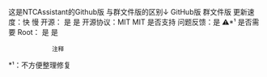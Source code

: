 这是NTCAssistant的Github版
与群文件版的区别↓
        GitHub版  群文件版
更新速度：快          慢
开源：    是          是
开源协议：MIT        MIT
是否支持
问题反馈：是          ⚠*¹
是否需要
Root：   是           是

                注释
*¹：不方便整理修复
